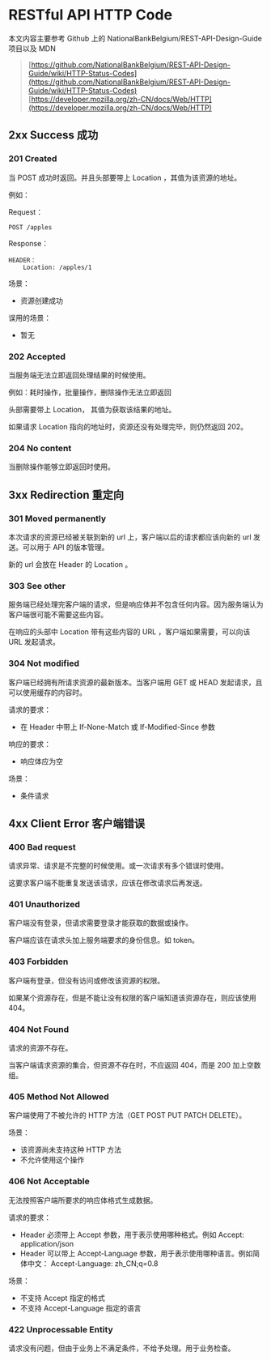 # RESTful API HTTP Code


本文内容主要参考 Github 上的 NationalBankBelgium/REST-API-Design-Guide 项目以及 MDN

> [https://github.com/NationalBankBelgium/REST-API-Design-Guide/wiki/HTTP-Status-Codes](https://github.com/NationalBankBelgium/REST-API-Design-Guide/wiki/HTTP-Status-Codes)  
> [https://developer.mozilla.org/zh-CN/docs/Web/HTTP](https://developer.mozilla.org/zh-CN/docs/Web/HTTP)

<!-- more -->

## 2xx Success 成功

### 201 Created

当 POST 成功时返回。并且头部要带上 Location ，其值为该资源的地址。  

例如：  

Request：  

```
POST /apples
```

Response： 

```
HEADER：  
    Location: /apples/1
```

场景：  
- 资源创建成功

误用的场景：  
- 暂无

### 202 Accepted

当服务端无法立即返回处理结果的时候使用。  

例如：耗时操作，批量操作，删除操作无法立即返回

头部需要带上 Location， 其值为获取该结果的地址。

如果请求 Location 指向的地址时，资源还没有处理完毕，则仍然返回 202。

### 204 No content

当删除操作能够立即返回时使用。

## 3xx Redirection 重定向

### 301 Moved permanently

本次请求的资源已经被关联到新的 url 上，客户端以后的请求都应该向新的 url 发送。可以用于 API 的版本管理。  

新的 url 会放在 Header 的 Location 。

### 303 See other

服务端已经处理完客户端的请求，但是响应体并不包含任何内容。因为服务端认为客户端很可能不需要这些内容。

在响应的头部中 Location 带有这些内容的 URL ，客户端如果需要，可以向该 URL 发起请求。


### 304 Not modified

客户端已经拥有所请求资源的最新版本。当客户端用 GET 或 HEAD 发起请求，且可以使用缓存的内容时。

请求的要求：  
- 在 Header 中带上 If-None-Match 或 If-Modified-Since 参数

响应的要求： 
- 响应体应为空

场景：  
- 条件请求

## 4xx Client Error 客户端错误

### 400 Bad request  

请求异常、请求是不完整的时候使用。或一次请求有多个错误时使用。

这要求客户端不能重复发送该请求，应该在修改请求后再发送。

### 401 Unauthorized

客户端没有登录，但请求需要登录才能获取的数据或操作。

客户端应该在请求头加上服务端要求的身份信息。如 token。

### 403 Forbidden

客户端有登录，但没有访问或修改该资源的权限。  

如果某个资源存在，但是不能让没有权限的客户端知道该资源存在，则应该使用 404。

### 404 Not Found

请求的资源不存在。

当客户端请求资源的集合，但资源不存在时，不应返回 404，而是 200 加上空数组。

### 405 Method Not Allowed

客户端使用了不被允许的 HTTP 方法（GET POST PUT PATCH DELETE）。

场景：  
- 该资源尚未支持这种 HTTP 方法
- 不允许使用这个操作

### 406 Not Acceptable

无法按照客户端所要求的响应体格式生成数据。

请求的要求：  
- Header 必须带上 Accept 参数，用于表示使用哪种格式。例如 Accept: application/json
- Header 可以带上 Accept-Language 参数，用于表示使用哪种语言。例如简体中文： Accept-Language: zh_CN;q=0.8

场景：  
- 不支持 Accept 指定的格式
- 不支持 Accept-Language 指定的语言

### 422 Unprocessable Entity

请求没有问题，但由于业务上不满足条件，不给予处理。用于业务检查。
